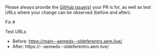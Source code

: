 Please always provide the [GitHub issue(s)](../issues) your PR is for, as well as test URLs where your change can be observed (before and after):

Fix #<gh-issue-id>

Test URLs:
- Before: https://main--aemeds--oldeferentro.aem.live/
- After: https://<branch>--aemeds--oldeferentro.aem.live/
